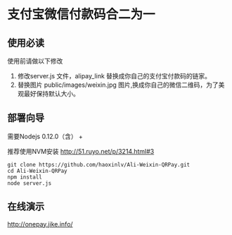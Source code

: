 # 支付宝微信付款码合二为一

## 使用必读
使用前请做以下修改
1. 修改server.js 文件，alipay_link 替换成你自己的支付宝付款码的链家。
2. 替换图片 public/images/weixin.jpg 图片,换成你自己的微信二维码，为了美观最好保持默认大小。


## 部署向导
需要Nodejs 0.12.0（含） +

推荐使用NVM安装 http://51.ruyo.net/p/3214.html#3

```
git clone https://github.com/haoxinlv/Ali-Weixin-QRPay.git
cd Ali-Weixin-QRPay
npm install
node server.js
```

## 在线演示
http://onepay.jike.info/
